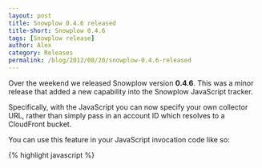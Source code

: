 ```yaml
---
layout: post
title: Snowplow 0.4.6 released
title-short: Snowplow 0.4.6
tags: [Snowplow release]
author: Alex
category: Releases
permalink: /blog/2012/08/20/snowplow-0.4.6-released
---
```


Over the weekend we released Snowplow version **0.4.6**. This was a minor release that added a new capability into the Snowplow JavaScript tracker.

Specifically, with the JavaScript you can now specify your own collector URL, rather than simply pass in an account ID which resolves to a CloudFront bucket.

You can use this feature in your JavaScript invocation code like so:

{% highlight javascript %}
<!-- Snowplow starts plowing -->
<script type="text/javascript">
var _snaq = _snaq || [];

_snaq.push(['setCollectorUrl', 'collector.mydomain.com']);
_snaq.push(['trackPageView']);

(function() {
...
{% endhighlight %}

Where `collector.mydomain.com` is the URL to your own collector.

We added this capability to Snowplow in support of Simon Rumble's excellent [SnowCannon] [snowcannon] prototype node.js collector for Snowplow. Going forwards you can of course use this custom URL to send your Snowplow events to any kind of collector on a domain you control.

Anyway I hope you like the feature and let us know how you get on with it!

[snowcannon]: https://github.com/shermozle/SnowCannon
